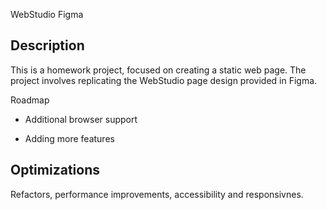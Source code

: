 WebStudio Figma

## Description

This is a homework project, focused on creating a static web page. The project involves replicating the WebStudio page design provided in Figma.

Roadmap

- Additional browser support

- Adding more features

## Optimizations

Refactors, performance improvements, accessibility and responsivnes.
